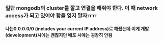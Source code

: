 ### 일단 mongodb의 cluster를 깔고 연결을 해줘야 한다. 이 때 network access가 되고 있어야 함을 잊지 말자ㅠㅠ
#### 나는0.0.0.0/0  (includes your current IP address)로 해줬는데 이게 개발(development)시에는 괜찮지만 배포 시에는 굉장히 안됨

